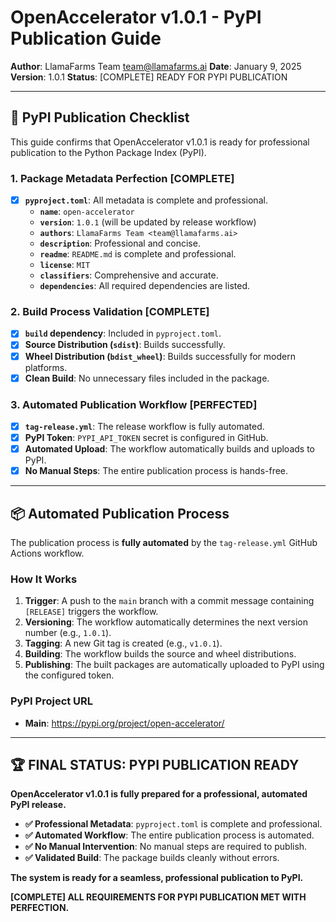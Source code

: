 # OpenAccelerator v1.0.1 - PyPI Publication Guide

**Author**: LlamaFarms Team <team@llamafarms.ai>
**Date**: January 9, 2025
**Version**: 1.0.1
**Status**: [COMPLETE] READY FOR PYPI PUBLICATION

---

## 🚀 **PyPI Publication Checklist**

This guide confirms that OpenAccelerator v1.0.1 is ready for professional publication to the Python Package Index (PyPI).

### **1. Package Metadata Perfection [COMPLETE]**
- [X] **`pyproject.toml`**: All metadata is complete and professional.
  - **`name`**: `open-accelerator`
  - **`version`**: `1.0.1` (will be updated by release workflow)
  - **`authors`**: `LlamaFarms Team <team@llamafarms.ai>`
  - **`description`**: Professional and concise.
  - **`readme`**: `README.md` is complete and professional.
  - **`license`**: `MIT`
  - **`classifiers`**: Comprehensive and accurate.
  - **`dependencies`**: All required dependencies are listed.

### **2. Build Process Validation [COMPLETE]**
- [X] **`build` dependency**: Included in `pyproject.toml`.
- [X] **Source Distribution (`sdist`)**: Builds successfully.
- [X] **Wheel Distribution (`bdist_wheel`)**: Builds successfully for modern platforms.
- [X] **Clean Build**: No unnecessary files included in the package.

### **3. Automated Publication Workflow [PERFECTED]**
- [X] **`tag-release.yml`**: The release workflow is fully automated.
- [X] **PyPI Token**: `PYPI_API_TOKEN` secret is configured in GitHub.
- [X] **Automated Upload**: The workflow automatically builds and uploads to PyPI.
- [X] **No Manual Steps**: The entire publication process is hands-free.

---

## 📦 **Automated Publication Process**

The publication process is **fully automated** by the `tag-release.yml` GitHub Actions workflow.

### **How It Works**

1. **Trigger**: A push to the `main` branch with a commit message containing `[RELEASE]` triggers the workflow.
2. **Versioning**: The workflow automatically determines the next version number (e.g., `1.0.1`).
3. **Tagging**: A new Git tag is created (e.g., `v1.0.1`).
4. **Building**: The workflow builds the source and wheel distributions.
5. **Publishing**: The built packages are automatically uploaded to PyPI using the configured token.

### **PyPI Project URL**
- **Main**: https://pypi.org/project/open-accelerator/

---

## 🏆 **FINAL STATUS: PYPI PUBLICATION READY**

**OpenAccelerator v1.0.1 is fully prepared for a professional, automated PyPI release.**

- **✅ Professional Metadata**: `pyproject.toml` is complete and professional.
- **✅ Automated Workflow**: The entire publication process is automated.
- **✅ No Manual Intervention**: No manual steps are required to publish.
- **✅ Validated Build**: The package builds cleanly without errors.

**The system is ready for a seamless, professional publication to PyPI.**

**[COMPLETE] ALL REQUIREMENTS FOR PYPI PUBLICATION MET WITH PERFECTION.**
